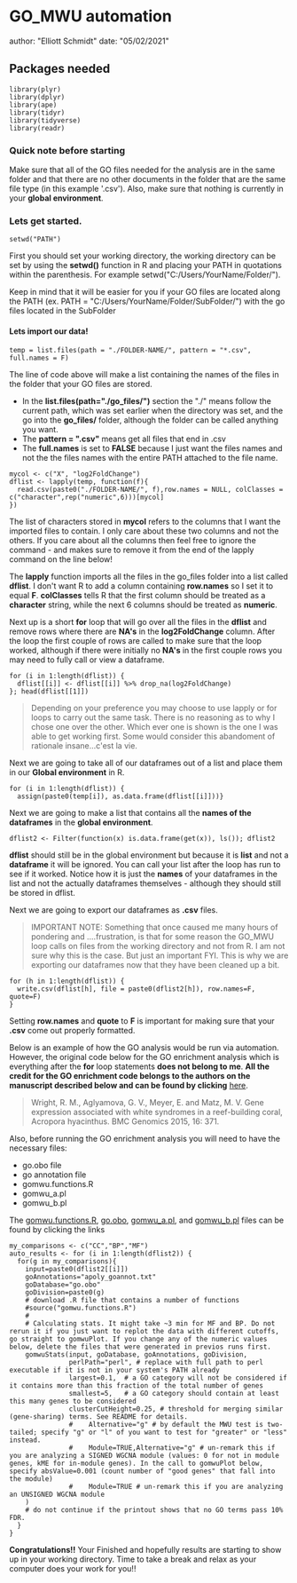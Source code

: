 # GO_MWU automation

author: "Elliott Schmidt"
date: "05/02/2021"

## Packages needed
```{r setup, include=T, warning=F, message=F}
library(plyr)
library(dplyr)
library(ape)
library(tidyr)
library(tidyverse)
library(readr) 
```

### Quick note before starting

Make sure that all of the GO files needed for the analysis are in the same folder and that there are no other documents in the folder that are the same file type (in this example '.csv'). Also, make sure that nothing is currently in your **global environment**. 

### Lets get started. 

```{r setwd, include=F}
setwd("PATH") 
```

First you should set your working directory, the working directory can be set by using the **setwd()** function in R and placing your PATH in quotations within the parenthesis. For example setwd("C:/Users/YourName/Folder/"). 

Keep in mind that it will be easier for you if your GO files are located along the PATH (ex. PATH = "C:/Users/YourName/Folder/SubFolder/") with the go files located in the SubFolder

#### Lets import our data!

```{r importing data, include=T, warning=F, message=F}
temp = list.files(path = "./FOLDER-NAME/", pattern = "*.csv", full.names = F)
```

The line of code above will make a list containing the names of the files in the folder that your GO files are stored. 

*   In the **list.files(path="./go_files/")** section the "./" means follow the current path, which was set earlier when the directory was set, and the go into the **go_files/** folder, although the folder can be called anything you want. 
*   The **pattern = ".csv"** means get all files that end in .csv  
*   The **full.names** is set to **FALSE** because I just want the files names and not the the files names with the entire PATH attached to the file name.  

```{r importing data pt2, include=T, warning=F, message=F}
mycol <- c("X", "log2FoldChange")    
dflist <- lapply(temp, function(f){ 
  read.csv(paste0("./FOLDER-NAME/", f),row.names = NULL, colClasses = c("character",rep("numeric",6)))[mycol]
}) 
```

The list of characters stored in **mycol** refers to the columns that I want the imported files to contain. I only care about these two columns and not the others. If you care about all the columns then feel free to ignore the command - and makes sure to remove it from the end of the lapply command on the line below! 

The **lapply** function imports all the files in the go_files folder into a list called **dflist**. I don't want R to add a column containing **row.names** so I set it to equal **F**. **colClasses** tells R that the first column should be treated as a **character** string, while the next 6 columns should be treated as **numeric**. 

Next up is a short **for** loop that will go over all the files in the **dflist** and remove rows where there are **NA's** in the **log2FoldChange** column. After the loop the first couple of rows are called to make sure that the loop worked, although if there were initially no **NA's** in the first couple rows you may need to fully call or view a dataframe.

```{r importing data pt3, include=T, warning=F, message=F}
for (i in 1:length(dflist)) {
  dflist[[i]] <- dflist[[i]] %>% drop_na(log2FoldChange)
}; head(dflist[[1]]) 
``` 

>Depending on your preference you may choose to use lapply or for loops to carry out the same task. There is no reasoning as to why I chose one over the other. Which ever one is shown is the one I was able to get working first. Some would consider this abandoment of rationale insane...c'est la vie.  

Next we are going to take all of our dataframes out of a list and place them in our **Global environment** in R. 

```{r importing data pt4, include=T, warning=F, message=F}
for (i in 1:length(dflist)) {
  assign(paste0(temp[i]), as.data.frame(dflist[[i]]))}
``` 

Next we are going to make a list that contains all the **names of the dataframes** in the **global environment**. 

```{r importing data pt5, include=T, warning=F, message=F}
dflist2 <- Filter(function(x) is.data.frame(get(x)), ls()); dflist2
```

**dflist** should still be in the global environment but because it is **list** and not a **dataframe** it will be ignored. You can call your list after the loop has run to see if it worked. Notice how it is just the **names** of your dataframes in the list and not the actually dataframes themselves - although they should still be stored in dflist. 

Next we are going to export our dataframes as **.csv** files. 

>IMPORTANT NOTE: Something that once caused me many hours of pondering and ....frustration, is that for some reason the GO_MWU loop calls on files from the working directory and not from R. I am not sure why this is the case. But just an important FYI. This is why we are exporting our dataframes now that they have been cleaned up a bit. 

```{r exporting data, include=T, warning=F, message=F}
for (h in 1:length(dflist)) {
  write.csv(dflist[h], file = paste0(dflist2[h]), row.names=F, quote=F)
} 
```

Setting **row.names** and **quote** to **F** is important for making sure that your **.csv** come out properly formatted. 

Below is an example of how the GO analysis would be run via automation. However, the original code below for the GO enrichment analysis which is everything after the **for** loop statements **does not belong to me**. **All the credit for the GO enrichment code belongs to the authors on the manuscript described below and can be found by clicking** [here].

[here]: http://bmcgenomics.biomedcentral.com/articles/10.1186/s12864-015-1540-2
 

>Wright, R. M., Aglyamova, G. V., Meyer, E. and Matz, M. V. Gene expression associated with white syndromes in a reef-building coral, Acropora hyacinthus. BMC Genomics 2015, 16: 371. 

Also, before running the GO enrichment analysis you will need to have the necessary files: 

*   go.obo file 
*   go annotation file 
*   gomwu.functions.R 
*   gomwu_a.pl 
*   gomwu_b.pl

The [gomwu.functions.R], [go.obo], [gomwu_a.pl], and [gomwu_b.pl] files can be found by clicking the links 

[gomwu.functions.R]:    https://github.com/z0on/GO_MWU 
[go.obo]:   http://geneontology.org/docs/download-ontology/
[gomwu_a.pl]:   https://github.com/z0on/GO_MWU 
[gomwu_b.pl]:   https://github.com/z0on/GO_MWU 



```{r GO enrichment analysis, include=T, warning=F, message=F, eval=F}
my_comparisons <- c("CC","BP","MF") 
auto_results <- for (i in 1:length(dflist2)) {
  for(g in my_comparisons){ 
    input=paste0(dflist2[[i]])
    goAnnotations="apoly_goannot.txt"
    goDatabase="go.obo"
    goDivision=paste0(g)
    # download .R file that contains a number of functions
    #source("gomwu.functions.R")
    #
    # Calculating stats. It might take ~3 min for MF and BP. Do not rerun it if you just want to replot the data with different cutoffs, go straight to gomwuPlot. If you change any of the numeric values below, delete the files that were generated in previos runs first.
    gomwuStats(input, goDatabase, goAnnotations, goDivision,
               perlPath="perl", # replace with full path to perl executable if it is not in your system's PATH already
               largest=0.1,  # a GO category will not be considered if it contains more than this fraction of the total number of genes
               smallest=5,   # a GO category should contain at least this many genes to be considered
               clusterCutHeight=0.25, # threshold for merging similar (gene-sharing) terms. See README for details.
               #	Alternative="g" # by default the MWU test is two-tailed; specify "g" or "l" of you want to test for "greater" or "less" instead. 
               #	Module=TRUE,Alternative="g" # un-remark this if you are analyzing a SIGNED WGCNA module (values: 0 for not in module genes, kME for in-module genes). In the call to gomwuPlot below, specify absValue=0.001 (count number of "good genes" that fall into the module)
               #	Module=TRUE # un-remark this if you are analyzing an UNSIGNED WGCNA module 
    ) 
    # do not continue if the printout shows that no GO terms pass 10% FDR.
  }
}
```

**Congratulations!!** Your Finished and hopefully results are starting to show up in your working directory. Time to take a break and relax as your computer does your work for you!! 
